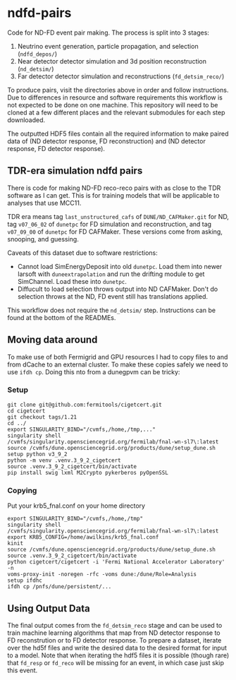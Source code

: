 # ndfd-pairs

Code for ND-FD event pair making. The process is split into 3 stages:

1. Neutrino event generation, particle propagation, and selection (`ndfd_depos/`)
2. Near detector detector simulation and 3d position reconstruction (`nd_detsim/`)
3. Far detector detector simulation and reconstructions (`fd_detsim_reco/`)

To produce pairs, visit the directories above in order and follow instructions. Due to differences
in resource and software requirements this workflow is not expected to be done on one machine. This
repository will need to be cloned at a few different places and the relevant submodules for each
step downloaded.

The outputted HDF5 files contain all the required information to make paired data of (ND detector
response, FD reconstruction) and (ND detector response, FD detector response).

## TDR-era simulation ndfd pairs

There is code for making ND-FD reco-reco pairs with as close to the TDR software as I can get.
This is for training models that will be applicable to analyses that use MCC11.

TDR era means tag `last_unstructured_cafs` of `DUNE/ND_CAFMaker.git` for ND, tag `v07_06_02` of
`dunetpc` for FD simulation and reconstruction, and tag `v07_09_00` of `dunetpc` for FD
CAFMaker. These versions come from asking, snooping, and guessing.

Caveats of this dataset due to software restrictions:
- Cannot load SimEnergyDeposit into old `dunetpc`. Load them into newer larsoft with
  `duneextrapolation` and run the drifting module to get SimChannel. Load these into `dunetpc`.
- Diffucult to load selection throws output into ND CAFMaker. Don't do selection throws at the ND,
  FD event still has translations applied.

This workflow does not require the `nd_detsim/` step. Instructions can be found at the bottom of
the READMEs.

## Moving data around

To make use of both Fermigrid and GPU resources I had to copy files to and from dCache to an
external cluster. To make these copies safely we need to use `ifdh cp`. Doing this nto from a
dunegpvm can be tricky:

### Setup

```
git clone git@github.com:fermitools/cigetcert.git
cd cigetcert
git checkout tags/1.21
cd ../
export SINGULARITY_BIND="/cvmfs,/home,/tmp,..."
singularity shell /cvmfs/singularity.opensciencegrid.org/fermilab/fnal-wn-sl7\:latest
source /cvmfs/dune.opensciencegrid.org/products/dune/setup_dune.sh
setup python v3_9_2
python -m venv .venv.3_9_2_cigetcert
source .venv.3_9_2_cigetcert/bin/activate
pip install swig lxml M2Crypto pykerberos pyOpenSSL
```

### Copying

Put your krb5_fnal.conf on your home directory

```
export SINGULARITY_BIND="/cvmfs,/home,/tmp"
singularity shell /cvmfs/singularity.opensciencegrid.org/fermilab/fnal-wn-sl7\:latest
export KRB5_CONFIG=/home/awilkins/krb5_fnal.conf
kinit
source /cvmfs/dune.opensciencegrid.org/products/dune/setup_dune.sh
source .venv.3_9_2_cigetcert/bin/activate
python cigetcert/cigetcert -i 'Fermi National Accelerator Laboratory' -n
voms-proxy-init -noregen -rfc -voms dune:/dune/Role=Analysis
setup ifdhc
ifdh cp /pnfs/dune/persistent/...
```

## Using Output Data

The final output comes from the `fd_detsim_reco` stage and can be used to train machine learning algorithms that map from ND detector response to FD reconstrution or to FD detector response. To prepare a dataset, iterate over the hd5f files and write the desired data to the desired format for input to a model. Note that when iterating the hdf5 files it is possible (though rare) that `fd_resp` or `fd_reco` will be missing for an event, in which case just skip this event.

